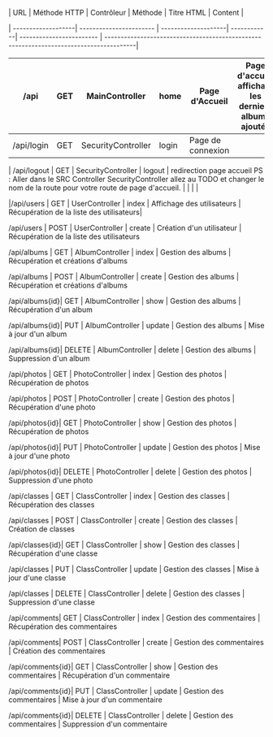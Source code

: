 | URL | Méthode HTTP | Contrôleur | Méthode | Titre HTML | Content |

| -------------------| ----------------------- | --------------------| ------------| ------------------------ | ---------------------------------------------------------------------------------------|

| /api             | GET  | MainController     | home  | Page d'Accueil    | Page d'accueil affichant les derniers albums ajoutés |     |     |     |
| ---------------- | ---- | ------------------ | ----- | ----------------- | ---------------------------------------------------- | --- | --- | --- |
| /api/login | GET | SecurityController | login | Page de connexion | 

| /api/logout | GET | SecurityController | logout | redirection page accueil   PS : Aller dans le SRC Controller SecurityController allez au TODO et changer le nom de la route pour votre route de page d'accueil.                                                 |     |     |     |

|/api/users | GET | UserController | index | Affichage des utilisateurs | Récupération de la liste des utilisateurs|

/api/users | POST | UserController | create | Création d'un utilisateur | Récupération de la liste des utilisateurs



/api/albums | GET | AlbumController | index | Gestion des albums | Récupération et créations d'albums

/api/albums | POST | AlbumController | create | Gestion des albums | Récupération et créations d'albums

/api/albums{id}| GET | AlbumController | show | Gestion des albums | Récupération d'un album

/api/albums{id}| PUT | AlbumController | update | Gestion des albums | Mise à jour d'un album

/api/albums{id}| DELETE | AlbumController | delete | Gestion des albums | Suppression d'un album

/api/photos | GET | PhotoController | index | Gestion des photos | Récupération de photos

/api/photos | POST | PhotoController | create | Gestion des photos | Récupération d'une photo

/api/photos{id}| GET | PhotoController | show | Gestion des photos | Récupération de photos

/api/photos{id}| PUT | PhotoController | update | Gestion des photos | Mise à jour d'une photo

/api/photos{id}| DELETE | PhotoController | delete | Gestion des photos | Suppression d'une photo

/api/classes | GET | ClassController | index | Gestion des classes | Récupération des classes

/api/classes | POST | ClassController | create | Gestion des classes | Création de classes

/api/classes{id}| GET | ClassController | show | Gestion des classes | Récupération d'une classe

/api/classes | PUT | ClassController | update | Gestion des classes | Mise à jour d'une classe

/api/classes | DELETE | ClassController | delete | Gestion des classes | Suppression d'une classe

/api/comments| GET | ClassController | index | Gestion des commentaires | Récupération des commentaires

/api/comments| POST | ClassController | create | Gestion des commentaires | Création des commentaires

/api/comments{id}| GET | ClassController | show | Gestion des commentaires | Récupération d'un commentaire

/api/comments{id}| PUT | ClassController | update | Gestion des commentaires | Mise à jour d'un commentaire

/api/comments{id}| DELETE | ClassController | delete | Gestion des commentaires | Suppression d'un commentaire
